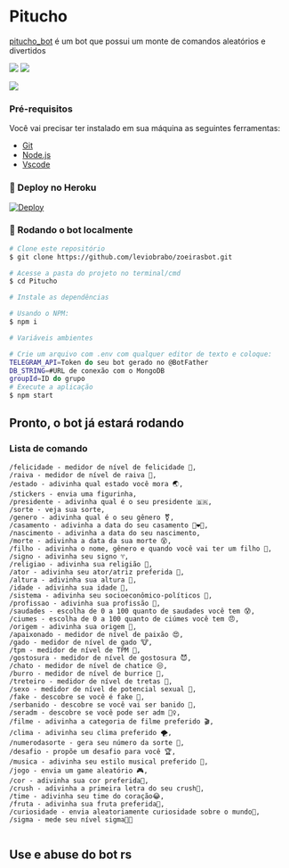 # Pitucho
[pitucho_bot](https://t.me/Pitucho_bot) é um bot que possui um monte de comandos aleatórios e divertidos

[![](https://img.shields.io/badge/telegram-@Pitucho_bot-1b2069)](https://t.me/Pitucho_bot)
[![](https://img.shields.io/badge/suporte-@kylorensbot-1b2069)](https://t.me/kylorensbot)

[![](https://media.tenor.com/qH3nAidJnCkAAAAd/gato-bizoiando.gif)](#)

### Pré-requisitos

Você vai precisar ter instalado em sua máquina as seguintes ferramentas:

- [Git](https://git-scm.com)
- [Node.js](https://nodejs.org/en/)
- [Vscode](https://code.visualstudio.com/docs/?dv=win)


### 🤖 Deploy no Heroku

[![Deploy](https://www.herokucdn.com/deploy/button.svg)](https://heroku.com/deploy)

### 🤖 Rodando o bot localmente

```bash
# Clone este repositório
$ git clone https://github.com/leviobrabo/zoeirasbot.git

# Acesse a pasta do projeto no terminal/cmd
$ cd Pitucho

# Instale as dependências

# Usando o NPM:
$ npm i

# Variáveis ambientes

# Crie um arquivo com .env com qualquer editor de texto e coloque:
TELEGRAM_API=Token do seu bot gerado no @BotFather
DB_STRING=#URL de conexão com o MongoDB
groupId=ID do grupo
# Execute a aplicação
$ npm start


```
## Pronto, o bot já estará rodando



### Lista de comando

```
/felicidade - medidor de nível de felicidade 🙂,
/raiva - medidor de nível de raiva 🤬,
/estado - adivinha qual estado você mora 🌏,
/stickers - envia uma figurinha,
/presidente - adivinha qual é o seu presidente 🇧🇷,
/sorte - veja sua sorte,
/genero - adivinha qual é o seu gênero ⚧,
/casamento - adivinha a data do seu casamento 👨‍❤️‍👨,
/nascimento - adivinha a data do seu nascimento,
/morte - adivinha a data da sua morte 😵,
/filho - adivinha o nome, gênero e quando você vai ter um filho 👶,
/signo - adivinha seu signo ♈️,
/religiao - adivinha sua religião 🤍,
/ator - adivinha seu ator/atriz preferida 🥰,
/altura - adivinha sua altura 🤏,
/idade - adivinha sua idade 🎯,
/sistema - adivinha seu socioeconômico-políticos 🎫,
/profissao - adivinha sua profissão 💼,
/saudades - escolha de 0 a 100 quanto de saudades você tem 😰,
/ciumes - escolha de 0 a 100 quanto de ciúmes você tem 😠,
/origem - adivinha sua origem 🌱,
/apaixonado - medidor de nível de paixão 😍,
/gado - medidor de nível de gado 🐮,
/tpm - medidor de nível de TPM 😤,
/gostosura - medidor de nível de gostosura 😈,
/chato - medidor de nível de chatice 😒,
/burro - medidor de nível de burrice 🥴,
/treteiro - medidor de nível de tretas 🤬,
/sexo - medidor de nível de potencial sexual 🔞,
/fake - descobre se você é fake 🛃,
/serbanido - descobre se você vai ser banido 🚷,
/seradm - descobre se você pode ser adm 👮‍♀️,
/filme - adivinha a categoria de filme preferido 🎬,
/clima - adivinha seu clima preferido 🌪,
/numerodasorte - gera seu número da sorte 🎰,
/desafio - propõe um desafio para você 🏆,
/musica - adivinha seu estilo musical preferido 🎼,
/jogo - envia um game aleatório 🎮,
/cor - adivinha sua cor preferida🔴,
/crush - adivinha a primeira letra do seu crush🥰,
/time - adivinha seu time do coração😂,
/fruta - adivinha sua fruta preferida🍎,
/curiosidade - envia aleatoriamente curiosidade sobre o mundo👀,
/sigma - mede seu nível sigma🗿🍷


```

## Use e abuse do bot rs
